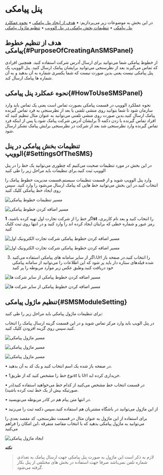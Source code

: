 # پنل پیامکی

در این بخش به موضوعات زیر می‌پردازیم:
•	[هدف از ایجاد پنل پیامکی](#PurposeOfCreatingAnSMSPanel)
•	[نحوه عمکلرد پنل پیامکی](#HowToUseSMSPanel)
•	[تنظیمات بخش پیامکی در پنل الوویپ](#SettingsOfTheSMS)
•	[تنظیم ماژول پیامکی](#SMSModuleSetting)


## هدف از تنظیم خطوط پیامکی{#PurposeOfCreatingAnSMSPanel}
از خطوط پیامکی شما می‌توانید برای ارسال آدرس شرکت استفاده کنید. همچنین افرادی که تماس می‌گیرند بعد از نظرسنجی می‌توانید برایشان پیامک ارسال کنید. پنل الوویپ یک پنل پیامکی نیست یعنی بدین صورت نیست که شما یکسری شماره به آن بدهید و به آن شماره ها پیامک ارسال کند.


## نحوه عمکلرد پنل پیامکی{#HowToUseSMSPanel}
نحوه عملکرد الوویپ در قسمت پیامکی بصورت تماس است  یعنی یک تماس باید وارد سازمان شود تا شما بتوانید روی منشی تلفنی یا بعد از نظرسنجی به فرد تماس گیرنده پیامک ارسال کنید.بدین صورت روی منشی تلفنی می‌توانید به عنوان مثال  تنظیم کنید که افراد تماس گیرنده با زدن دکمه 5 برایشان آدرس شرکت پیامک شود.یا پس از اینکه فرد تماس گیرنده وارد نظرسنجی شد بعد از شرکت در نظرسنجی برایش پیامک تشکر ارسال شود.


## تنظیمات بخش پیامکی در پنل الوویپ{#SettingsOfTheSMS}
در این بخش در مورد تنظیمات صحبت می‌کنیم که چطوری می‌توانید یک خط را در پنل الوویپ ثبت کنید.برای تنظیمات باید مراحل زیر را طی کنید

وارد پنل الوویپ شوید و از قسمت تنظیمات سیستم،قسمت مدیریت خطوط پیامک را انتخاب کنید.در این بخش  می‌توانید خط هایی که پیامک ارسال می‌شود را وارد کنید. سپس روی ایجاد خط پیامکی کلیک کنید


![مسیر تنظیمات خطوط پیامکی](./Images/Add-Sms-Setting.png)

![مسیر اضافه کردن خطوط پیامکی ](./Images/Sms-ads-setting2.png)



اگر خط را از شرکت تجارت اول تهیه کرده باشید،  **1st** را انتخاب کنید و بعد نام کاربری، رمز عبور و شماره خطی که برایتان ایجاد کرده اند را وارد کنید و در انتها روی ثبت کلیک کنید

![مسیر اضافه کردن خطوط پیامکی شرکت تجارت الکترونیک اول ](./Images/line-1st.png)

![مسیر اضافه کردن خطوط پیامکی شرکت تجارت الکترونیک اول ](./Images/line-1st-3.png)

3.	اگر از سایر سامانه های پیامکی استفاده می‌کنید،Url را انتخاب کنید.در صفحه باز شده فیلدهای ستاره دار باید پر شود که این اطلاعات را می‌توانید از سامانه پیامکی خود دریافت کنید.وطبق عکس زیر موارد مربوطه را پر کنید

![مسیر اضافه کردن خطوط پیامکی از سایر شرکت ها ](./Images/line-url.png)

![مسیر اضافه کردن خطوط پیامکی از سایر شرکت ها ](./Images/line-url-field.png)


## تنظیم ماژول پیامکی{#SMSModuleSetting}
 برای  تنظیمات ماژول پیامکی باید مراحل زیر را طی کنید:

در پنل الویپ باید وارد مرکز تماس شوید و در این قسمت گزینه ارسال پیامک را انتخاب کنید.سپس روی گزینه افزودن کلیک کنید.


![مسیر ماژول پیامکی ](./Images/sms-path-majoule.png)

![مسیر ماژول پیامکی ](./Images/sms-path-majoul1.png)

![مسیر ماژول پیامکی ](./Images/sms-path-majoul2.png)





• در صفحه باز شده یک اسم انتخاب کنید و یک کد به آن بدهید.

•	نوع خط را مشخص ‌کنید که از طریق1st یا Url خریداری کرده اید.

• 	در قسمت انتخاب خط مشخص می‌کنید از کدام خط می‌خواهید استفاده کنید(در صورتیکه بیش از یک خط ثبت کرده باشید).

• 	در انتها متن پیام هم در کادر مربوطه می‌نویسید.

•	از این ماژول می‌توانید در باشگاه مشتریان هم استفاده کنید.سپس دکمه ثبت را می‌زنید

برای استفاده از این ماژول   به عنوان مثال در قسمت نظرسنجی، کد مقصد بعدی را می‌توانید به ماژول پیامکی بدهید که با انتخاب مقاصد متفرقه ،این امکان را فراهم می‌کنید

![ایجاد ماژول پیامکی  ](./Images/sms-path-majoul3.png)


**نکته**
> لازم به ذکر است این ماژول به صورت پنل پیامکی جهت ارسال پیامک به تعدادی شماره تلفن نمی‌باشد صرفا جهت استفاده در بخش های مختلفی از پنل بکار گرفته می‌شود.
